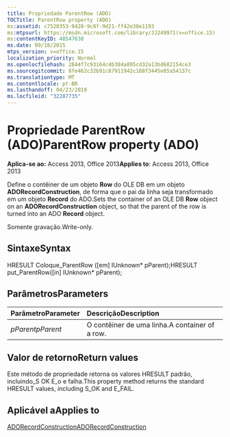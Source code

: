 ```yaml
---
title: Propriedade ParentRow (ADO)
TOCTitle: ParentRow property (ADO)
ms:assetid: c7520353-9428-9c8f-9d21-ff42e30e1193
ms:mtpsurl: https://msdn.microsoft.com/library/JJ249971(v=office.15)
ms:contentKeyID: 48547638
ms.date: 09/18/2015
mtps_version: v=office.15
localization_priority: Normal
ms.openlocfilehash: 2844f7c93164c4b384a895cd32a13bd682154ce3
ms.sourcegitcommit: 8fe462c32b91c87911942c188f3445e85a54137c
ms.translationtype: MT
ms.contentlocale: pt-BR
ms.lasthandoff: 04/23/2019
ms.locfileid: "32287735"
---
```

# <a name="parentrow-property-ado"></a><span data-ttu-id="d6d36-102">Propriedade ParentRow (ADO)</span><span class="sxs-lookup"><span data-stu-id="d6d36-102">ParentRow property (ADO)</span></span>

<span data-ttu-id="d6d36-103">**Aplica-se ao:** Access 2013, Office 2013</span><span class="sxs-lookup"><span data-stu-id="d6d36-103">**Applies to**: Access 2013, Office 2013</span></span>

<span data-ttu-id="d6d36-104">Define o contêiner de um objeto **Row** do OLE DB em um objeto **ADORecordConstruction**, de forma que o pai da linha seja transformado em um objeto **Record** do ADO.</span><span class="sxs-lookup"><span data-stu-id="d6d36-104">Sets the container of an OLE DB **Row** object on an **ADORecordConstruction** object, so that the parent of the row is turned into an ADO **Record** object.</span></span>

<span data-ttu-id="d6d36-105">Somente gravação.</span><span class="sxs-lookup"><span data-stu-id="d6d36-105">Write-only.</span></span>

## <a name="syntax"></a><span data-ttu-id="d6d36-106">Sintaxe</span><span class="sxs-lookup"><span data-stu-id="d6d36-106">Syntax</span></span>

<span data-ttu-id="d6d36-107">HRESULT Coloque\_ParentRow (\[em\] IUnknown\* pParent);</span><span class="sxs-lookup"><span data-stu-id="d6d36-107">HRESULT put\_ParentRow(\[in\] IUnknown\* pParent);</span></span>

## <a name="parameters"></a><span data-ttu-id="d6d36-108">Parâmetros</span><span class="sxs-lookup"><span data-stu-id="d6d36-108">Parameters</span></span>

|<span data-ttu-id="d6d36-109">Parâmetro</span><span class="sxs-lookup"><span data-stu-id="d6d36-109">Parameter</span></span>|<span data-ttu-id="d6d36-110">Descrição</span><span class="sxs-lookup"><span data-stu-id="d6d36-110">Description</span></span>|
|:--------|:----------|
|<span data-ttu-id="d6d36-111">*pParent*</span><span class="sxs-lookup"><span data-stu-id="d6d36-111">*pParent*</span></span> |<span data-ttu-id="d6d36-112">O contêiner de uma linha.</span><span class="sxs-lookup"><span data-stu-id="d6d36-112">A container of a row.</span></span>|

## <a name="return-values"></a><span data-ttu-id="d6d36-113">Valor de retorno</span><span class="sxs-lookup"><span data-stu-id="d6d36-113">Return values</span></span>

<span data-ttu-id="d6d36-114">Este método de propriedade retorna os valores HRESULT padrão, incluindo\_S OK E\_o e falha.</span><span class="sxs-lookup"><span data-stu-id="d6d36-114">This property method returns the standard HRESULT values, including S\_OK and E\_FAIL.</span></span>

## <a name="applies-to"></a><span data-ttu-id="d6d36-115">Aplicável a</span><span class="sxs-lookup"><span data-stu-id="d6d36-115">Applies to</span></span>

[<span data-ttu-id="d6d36-116">ADORecordConstruction</span><span class="sxs-lookup"><span data-stu-id="d6d36-116">ADORecordConstruction</span></span>](adorecordconstruction-interface-ado.md)

